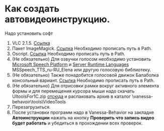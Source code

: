 ﻿# Как создать автовидеоинструкцию.

Надо установить софт

1. VLC 2.1.5.  [Ссылка](https://www.videolan.org/vlc/releases/2.1.5.html) 
2. Пакет ImageMagick. [Ссылка](http://www.imagemagick.org/script/binary-releases.php) Необходимо прописать путь в Path.
3. Oscript. [Ссылка](http://oscript.io/downloads) Необходимо прописать путь в Path.
4. (Не обязательно) Для озвучки голосом необходимо установить [Microsoft Speech Platform](https://www.microsoft.com/en-us/download/details.aspx?id=27225) и [Server Runtime Languages](https://www.microsoft.com/en-us/download/details.aspx?id=21924) MSSpeech_TTS_ru-RU_Elena или другую голосовую библиотеку.
5. (Не обязательно) Также понадобится голосовой движок Балаболка консольный вариант. [Ссылка](http://www.cross-plus-a.ru/bconsole.html) Необходимо прописать путь в Path.
6. (Не обязательно) Для отрисовки рамки вокруг активного элемента формы и для перемещения курсора мыши надо скачать UItoolsFor1C.zip [отсюда](https://github.com/Pr-Mex/UItoolsFor1C/releases) и распаковать архив в каталог \vanessa-behavoir\tools\VideoTools
7. Перезагрузиться.
8. После установки программ надо в Vanessa-Behavior на закладке **Автоинструкции** нажать на кнопку **Проверить что запись видео будет работать** и убедиться в прохождении всех проверок.

